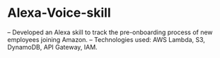 # Alexa-Voice-skill

– Developed an Alexa skill to track the pre-onboarding process of new employees joining Amazon.
– Technologies used: AWS Lambda, S3, DynamoDB, API Gateway, IAM.
